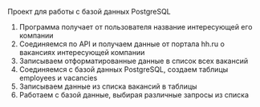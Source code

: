 Проект для работы с базой данных PostgreSQL
1. Программа получает от пользователя название интересующей его компании
2. Соединяемся по АPI и получаем данные от портала hh.ru о вакансиях интересующей компании
3. Записываем отформатированные данные в список всех вакансий
4. Соединяемся с базой данных PostgreSQL, создаем таблицы employees и vacancies
5. Записываем данные из списка вакансий в таблицы
6. Работаем с базой данные, выбирая различные запросы из списка